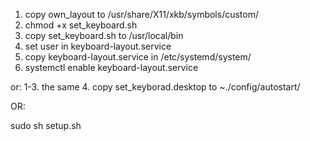 1. copy own_layout to /usr/share/X11/xkb/symbols/custom/
2. chmod +x set_keyboard.sh
3. copy set_keyboard.sh to /usr/local/bin
4. set user in keyboard-layout.service
5. copy keyboard-layout.service in /etc/systemd/system/
6. systemctl enable keyboard-layout.service

or:
1-3. the same
4. copy set_keyborad.desktop to ~./config/autostart/ 

OR:

sudo sh setup.sh
